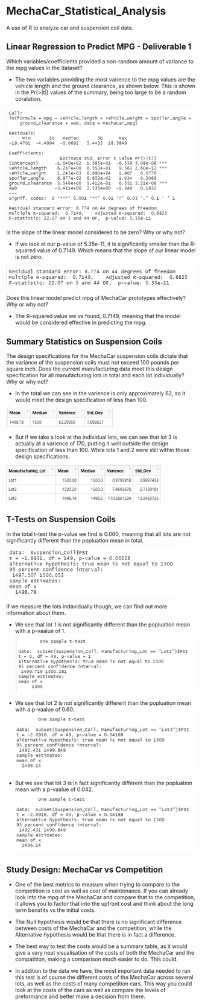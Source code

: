 # MechaCar_Statistical_Analysis
A use of R to analyze car and suspension coil data.


## Linear Regression to Predict MPG - Deliverable 1

Which variables/coefficients provided a non-random amount of variance to the mpg values in the dataset?
- The two variables providing the most varience to the mpg values are the vehicle length and the ground clearance, as shown below. This is shown in the Pr(>|t|) values of the summary, being too large to be a random coralation.

![Linear_Regression_Results](./Images/Linear_Regression_Results.JPG)


Is the slope of the linear model considered to be zero? Why or why not?
- If we look at our p-value of 5.35e-11, it is significantly smaller than the R-squared value of 0.7149. Which means that the slope of our linear model is not zero.

![Slope_calculation](./Images/Slope_Calculation.JPG)

Does this linear model predict mpg of MechaCar prototypes effectively? Why or why not?
- The R-squared value we've found, 0.7149, meaning that the model would be considered effective in predicting the mpg.

## Summary Statistics on Suspension Coils

The design specifications for the MechaCar suspension coils dictate that the variance of the suspension coils must not exceed 100 pounds per square inch. Does the current manufacturing data meet this design specification for all manufacturing lots in total and each lot individually? Why or why not?

- In the total we can see in the varience is only approximately 62, so it would meet the design specification of less than 100.

![Suspension_Table](./Images/Suspension_Table.JPG)

- But if we take a look at the individual lots, we can see that lot 3 is actually at a varience of 170, putting it well outside the design specification of less than 100. While lots 1 and 2 were still within those design specifications.

![Manufacturing_Table](./Images/Manufacturing_Table.JPG)

## T-Tests on Suspension Coils

In the total t-test the p-value we find is 0.060, meaning that all lots are not significantly different than the popluation mean in total.

![Total_t-test](./Images/Total_t-test.JPG)

If we measure the lots indavidually though, we can find out more information about them. 

- We see that lot 1 is not significantly different than the popluation mean with a p-vaalue of 1.
![Lot1](./Images/Lot1.JPG)

- We see that lot 2 is not significantly different than the popluation mean with a p-vaalue of 0.60.
![Lot2](./Images/Lot3.JPG)

- But we see that lot 3 is in fact significantly different than the popluation mean with a p-vaalue of 0.042.
![Lot3](./Images/Lot3.JPG)

## Study Design: MechaCar vs Competition

- One of the best metrics to measure when trying to compare to the competition is cost as well as cost of maintenance. If you can already look into the mpg of the MechaCar and compare that to the competition, it allows you to factor that into the upfront cost and think about the long term benafits vs the initial costs. 

- The Null hypothesis would be that there is no significant difference between costs of the MechaCar and the competition, while the Alternative hypothesis would be that there is in fact a difference.

- The best way to test the costs would be a summary table, as it would give a vary neat visualisation of the costs of both the MechaCar and the compatition, making a comparison much easier to do. This could.

- In addition to the data we have, the most important data needed to run this test is of course the different costs of the MechaCar across several lots, as well as the costs of many competition cars. This way you could look at the costs of the cars as well as compare the levels of preformance and better make a decision from there. 

